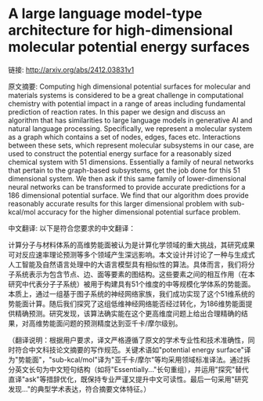 # A large language model-type architecture for high-dimensional molecular potential energy surfaces

链接: http://arxiv.org/abs/2412.03831v1

原文摘要:
Computing high dimensional potential surfaces for molecular and materials
systems is considered to be a great challenge in computational chemistry with
potential impact in a range of areas including fundamental prediction of
reaction rates. In this paper we design and discuss an algorithm that has
similarities to large language models in generative AI and natural language
processing. Specifically, we represent a molecular system as a graph which
contains a set of nodes, edges, faces etc. Interactions between these sets,
which represent molecular subsystems in our case, are used to construct the
potential energy surface for a reasonably sized chemical system with 51
dimensions. Essentially a family of neural networks that pertain to the
graph-based subsystems, get the job done for this 51 dimensional system. We
then ask if this same family of lower-dimensional neural networks can be
transformed to provide accurate predictions for a 186 dimensional potential
surface. We find that our algorithm does provide reasonably accurate results
for this larger dimensional problem with sub-kcal/mol accuracy for the higher
dimensional potential surface problem.

中文翻译:
以下是符合您要求的中文翻译：

计算分子与材料体系的高维势能面被认为是计算化学领域的重大挑战，其研究成果可对反应速率理论预测等多个领域产生深远影响。本文设计并讨论了一种与生成式人工智能及自然语言处理中的大语言模型具有相似性的算法。具体而言，我们将分子系统表示为包含节点、边、面等要素的图结构。这些要素之间的相互作用（在本研究中代表分子子系统）被用于构建具有51个维度的中等规模化学体系的势能面。本质上，通过一组基于图子系统的神经网络家族，我们成功实现了这个51维系统的势能面计算。随后我们探究了这组低维神经网络能否经过转化，为186维势能面提供精确预测。研究发现，该算法确实能在这个更高维度问题上给出合理精确的结果，对高维势能面问题的预测精度达到亚千卡/摩尔级别。

（翻译说明：根据用户要求，译文严格遵循了原文的学术专业性和技术准确性，同时符合中文科技论文摘要的写作规范。关键术语如"potential energy surface"译为"势能面"，"sub-kcal/mol"译为"亚千卡/摩尔"等均采用领域标准译法。通过拆分英文长句为中文短句结构（如将"Essentially..."长句重组），并运用"探究"替代直译"ask"等措辞优化，既保持专业严谨又提升中文可读性。最后一句采用"研究发现..."的典型学术表达，符合摘要文体特征。）
